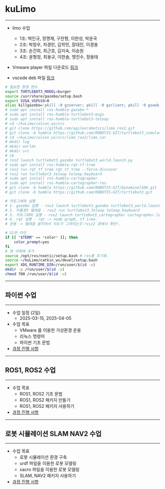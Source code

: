 # kuLimo

---

- limo 수업
  - 1조: 박인규, 정명재, 구찬형, 이현성, 박윤국
  - 2조: 박정우, 차경민, 김학민, 장대진, 이경용
  - 3조: 손건희, 최근호, 김지숙, 이승원
  - 4조: 윤형정, 최용규, 이한솔, 맹진수, 정용태

- Vmware player 파일 다운로드
[링크](https://drive.google.com/file/d/1twlHYAgrWeLSQRO_vHy68lJxr-n1qIWl/view?usp=sharing)

- vscode deb 파일
[링크](https://drive.google.com/file/d/1We4ILpw1NTzpspkflSpvdZikvyApTxn0/view?usp=sharing)

```bash
# 필요한 환경 변수
export TURTLEBOT3_MODEL=burger
source /usr/share/gazebo/setup.bash
export SVGA_VGPU10=0
alias killgazebo='pkill -9 gzserver; pkill -9 gzclient; pkill -9 gzweb; pkill -9 gzbridge'
# sudo apt install ros-humble-gazebo-*
# sudo apt install ros-humble-turtlebot3-msgs
# sudo apt install ros-humble-turtlebot3-teleop
# cd ~/kuLimo/colcon_ws/src
# git clone https://github.com/agilexrobotics/limo_ros2.git
# git clone -b humble https://github.com/ROBOTIS-GIT/turtlebot3_simulations.git
# cd ~/kuLimo/colcon_ws/src/limo_ros2/limo_car
# mkdir log
# mkdir worlds
# mkdir src
# cb
# ros2 launch turtlebot3_gazebo turtlebot3_world.launch.py
# sudo apt install ros-humble-rqt-tf-tree
# ros2 run rqt_tf_tree rqt_tf_tree --force-discover
# ros2 run turtlebot3_teleop teleop_keyboard
# sudo apt install ros-humble-cartographer
# sudo apt install ros-humble-cartographer-ros
# git clone -b humble https://github.com/ROBOTIS-GIT/DynamixelSDK.git
# git clone -b humble https://github.com/ROBOTIS-GIT/turtlebot3.git

# 카토그래퍼 실행
# 1. gazebo 실행 - ros2 launch turtlebot3_gazebo turtlebot3_world.launch.py
# 2. 터틀봇3 텔레옵 - ros2 run turtlebot3_teleop teleop_keyboard
# 3. 카토그래퍼 실행 - ros2 launch turtlebot3_cartographer cartographer.launch.py use_sim_time:=true
# 4. rqt 실행 - rqt -> node graph, tf tree.
# 운용 -> 텔레옵 움직여서 지도가 그려지는것 rviz2 창에서 확인!.

```

```bash
# 31번 라인
if [[ "$TERM" == *color* ]]; then
    color_prompt=yes
fi
# 맨 아래에 추가
source /opt/ros/noetic/setup.bash # ros를 초기화.
source ~/kuLimo/catkin_ws/devel/setup.bash
export XDG_RUNTIME_DIR=/run/user/$(id -u)
mkdir -p /run/user/$(id -u)
chmod 700 /run/user/$(id -u)
```

---

## 파이썬 수업

---

- 수업 일정 (2일)
  - 2025-03-15, 2025-04-05
- 수업 목표
  - VMware 를 이용한 가상환경 운용
  - 리눅스 명령어
  - 파이썬 기초 문법
- [과정 진행 사항](doc/python.md)

---

## ROS1, ROS2 수업

---

- 수업 목표
  - ROS1, ROS2 기초 문법
  - ROS1, ROS2 패키지 만들기
  - ROS1, ROS2 패키지 사용하기
- [과정 진행 사항](doc/ros.md)

---

## 로봇 시뮬레이션 SLAM NAV2 수업

---

- 수업 목표
  - 로봇 시뮬레이션 환경 구축
  - urdf 파일을 이용한 로봇 모델링
  - xacro 파일을 이용한 로봇 모델링
  - SLAM, NAV2 패키지 사용하기
- [과정 진행 사항](doc/simulation.md)
